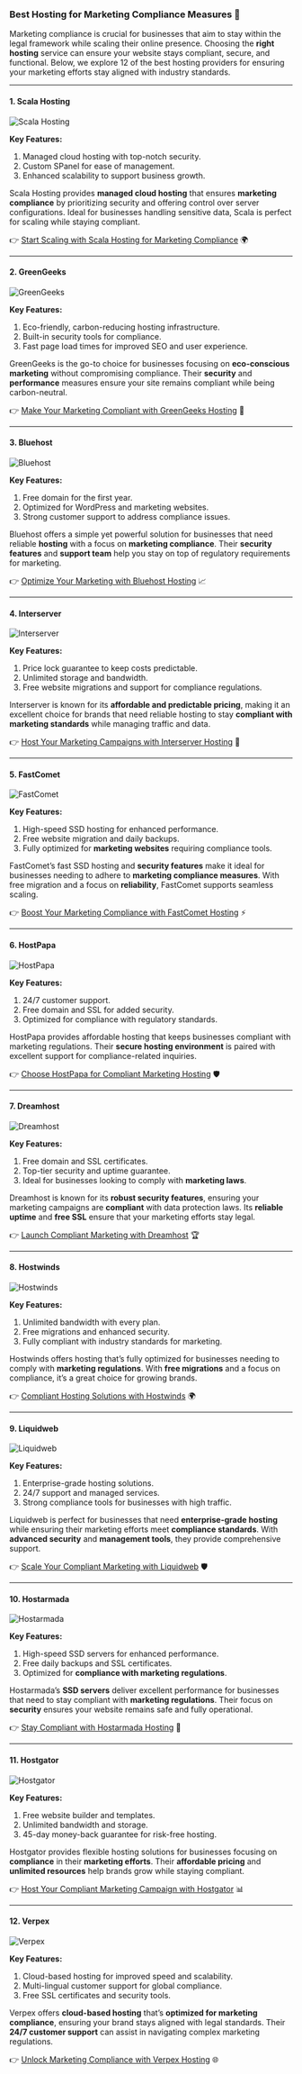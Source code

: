 ### Best Hosting for Marketing Compliance Measures 🚀

Marketing compliance is crucial for businesses that aim to stay within the legal framework while scaling their online presence. Choosing the **right hosting** service can ensure your website stays compliant, secure, and functional. Below, we explore 12 of the best hosting providers for ensuring your marketing efforts stay aligned with industry standards.

---

#### 1. Scala Hosting
![Scala Hosting](https://i.imgur.com/uJ5JIK3.png "Scala Web Hosting")

**Key Features:**
1. Managed cloud hosting with top-notch security.
2. Custom SPanel for ease of management.
3. Enhanced scalability to support business growth.

Scala Hosting provides **managed cloud hosting** that ensures **marketing compliance** by prioritizing security and offering control over server configurations. Ideal for businesses handling sensitive data, Scala is perfect for scaling while staying compliant.

👉 [Start Scaling with Scala Hosting for Marketing Compliance](https://snipitx.com/scala-jy) 🌍

---

#### 2. GreenGeeks
![GreenGeeks](https://i.imgur.com/eEwuntu.jpg "GreenGeeks Hosting")

**Key Features:**
1. Eco-friendly, carbon-reducing hosting infrastructure.
2. Built-in security tools for compliance.
3. Fast page load times for improved SEO and user experience.

GreenGeeks is the go-to choice for businesses focusing on **eco-conscious marketing** without compromising compliance. Their **security** and **performance** measures ensure your site remains compliant while being carbon-neutral.

👉 [Make Your Marketing Compliant with GreenGeeks Hosting](https://snipitx.com/greengeeks-jy) 🌱

---

#### 3. Bluehost
![Bluehost](https://i.imgur.com/PasFF9E.jpeg "Bluehost Hosting")

**Key Features:**
1. Free domain for the first year.
2. Optimized for WordPress and marketing websites.
3. Strong customer support to address compliance issues.

Bluehost offers a simple yet powerful solution for businesses that need reliable **hosting** with a focus on **marketing compliance**. Their **security features** and **support team** help you stay on top of regulatory requirements for marketing.

👉 [Optimize Your Marketing with Bluehost Hosting](https://snipitx.com/bluehost-jy) 📈

---

#### 4. Interserver
![Interserver](https://i.imgur.com/OM5dOEW.jpeg "Interserver Hosting")

**Key Features:**
1. Price lock guarantee to keep costs predictable.
2. Unlimited storage and bandwidth.
3. Free website migrations and support for compliance regulations.

Interserver is known for its **affordable and predictable pricing**, making it an excellent choice for brands that need reliable hosting to stay **compliant with marketing standards** while managing traffic and data.

👉 [Host Your Marketing Campaigns with Interserver Hosting](https://snipitx.com/interserver-jy) 💼

---

#### 5. FastComet
![FastComet](https://i.imgur.com/7qgXuWp.png "FastComet Hosting")

**Key Features:**
1. High-speed SSD hosting for enhanced performance.
2. Free website migration and daily backups.
3. Fully optimized for **marketing websites** requiring compliance tools.

FastComet’s fast SSD hosting and **security features** make it ideal for businesses needing to adhere to **marketing compliance measures**. With free migration and a focus on **reliability**, FastComet supports seamless scaling.

👉 [Boost Your Marketing Compliance with FastComet Hosting](https://snipitx.com/fastcomet-jy) ⚡

---

#### 6. HostPapa
![HostPapa](https://i.imgur.com/ouDTkvl.jpeg "HostPapa Hosting")

**Key Features:**
1. 24/7 customer support.
2. Free domain and SSL for added security.
3. Optimized for compliance with regulatory standards.

HostPapa provides affordable hosting that keeps businesses compliant with marketing regulations. Their **secure hosting environment** is paired with excellent support for compliance-related inquiries.

👉 [Choose HostPapa for Compliant Marketing Hosting](https://snipitx.com/hostpapa-jy) 🛡️

---

#### 7. Dreamhost
![Dreamhost](https://i.imgur.com/rXIg8ip.jpeg "Dreamhost Hosting")

**Key Features:**
1. Free domain and SSL certificates.
2. Top-tier security and uptime guarantee.
3. Ideal for businesses looking to comply with **marketing laws**.

Dreamhost is known for its **robust security features**, ensuring your marketing campaigns are **compliant** with data protection laws. Its **reliable uptime** and **free SSL** ensure that your marketing efforts stay legal.

👉 [Launch Compliant Marketing with Dreamhost](https://snipitx.com/dreamhost-jy) 🏆

---

#### 8. Hostwinds
![Hostwinds](https://i.imgur.com/53aSNXx.jpeg "Hostwinds Hosting")

**Key Features:**
1. Unlimited bandwidth with every plan.
2. Free migrations and enhanced security.
3. Fully compliant with industry standards for marketing.

Hostwinds offers hosting that’s fully optimized for businesses needing to comply with **marketing regulations**. With **free migrations** and a focus on compliance, it’s a great choice for growing brands.

👉 [Compliant Hosting Solutions with Hostwinds](https://snipitx.com/hostwinds-jy) 🌍

---

#### 9. Liquidweb
![Liquidweb](https://i.imgur.com/4IvT9SC.jpeg "Liquidweb Hosting")

**Key Features:**
1. Enterprise-grade hosting solutions.
2. 24/7 support and managed services.
3. Strong compliance tools for businesses with high traffic.

Liquidweb is perfect for businesses that need **enterprise-grade hosting** while ensuring their marketing efforts meet **compliance standards**. With **advanced security** and **management tools**, they provide comprehensive support.

👉 [Scale Your Compliant Marketing with Liquidweb](https://snipitx.com/liquidweb-jy) 🛡️

---

#### 10. Hostarmada
![Hostarmada](https://i.imgur.com/KFbdf3o.jpeg "Hostarmada Hosting")

**Key Features:**
1. High-speed SSD servers for enhanced performance.
2. Free daily backups and SSL certificates.
3. Optimized for **compliance with marketing regulations**.

Hostarmada’s **SSD servers** deliver excellent performance for businesses that need to stay compliant with **marketing regulations**. Their focus on **security** ensures your website remains safe and fully operational.

👉 [Stay Compliant with Hostarmada Hosting](https://snipitx.com/hostarmada-jy) 🌟

---

#### 11. Hostgator
![Hostgator](https://i.imgur.com/BcVkH57.jpeg "Hostgator Hosting")

**Key Features:**
1. Free website builder and templates.
2. Unlimited bandwidth and storage.
3. 45-day money-back guarantee for risk-free hosting.

Hostgator provides flexible hosting solutions for businesses focusing on **compliance** in their **marketing efforts**. Their **affordable pricing** and **unlimited resources** help brands grow while staying compliant.

👉 [Host Your Compliant Marketing Campaign with Hostgator](https://snipitx.com/hostgator-jy) 📊

---

#### 12. Verpex
![Verpex](https://i.imgur.com/6x5LhiS.jpeg "Verpex Hosting")

**Key Features:**
1. Cloud-based hosting for improved speed and scalability.
2. Multi-lingual customer support for global compliance.
3. Free SSL certificates and security tools.

Verpex offers **cloud-based hosting** that’s **optimized for marketing compliance**, ensuring your brand stays aligned with legal standards. Their **24/7 customer support** can assist in navigating complex marketing regulations.

👉 [Unlock Marketing Compliance with Verpex Hosting](https://snipitx.com/verpex-jy) 🌐

